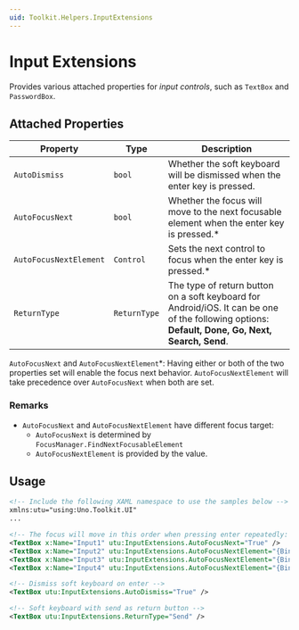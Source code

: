```yaml
---
uid: Toolkit.Helpers.InputExtensions
---
```


# Input Extensions

Provides various attached properties for _input controls_, such as `TextBox` and `PasswordBox`.

## Attached Properties

| Property               | Type         | Description                                                                                                                                       |
|------------------------|--------------|---------------------------------------------------------------------------------------------------------------------------------------------------|
| `AutoDismiss`          | `bool`       | Whether the soft keyboard will be dismissed when the enter key is pressed.                                                                        |
| `AutoFocusNext`        | `bool`       | Whether the focus will move to the next focusable element when the enter key is pressed.\*                                                        |
| `AutoFocusNextElement` | `Control`    | Sets the next control to focus when the enter key is pressed.\*                                                                                   |
| `ReturnType`           | `ReturnType` | The type of return button on a soft keyboard for Android/iOS. It can be one of the following options: __Default, Done, Go, Next, Search, Send__.  |

`AutoFocusNext` and `AutoFocusNextElement`\*: Having either or both of the two properties set will enable the focus next behavior. `AutoFocusNextElement` will take precedence over `AutoFocusNext` when both are set.

### Remarks

- `AutoFocusNext` and `AutoFocusNextElement` have different focus target:
  - `AutoFocusNext` is determined by `FocusManager.FindNextFocusableElement`
  - `AutoFocusNextElement` is provided by the value.

## Usage

```xml
<!-- Include the following XAML namespace to use the samples below -->
xmlns:utu="using:Uno.Toolkit.UI"
...

<!-- The focus will move in this order when pressing enter repeatedly: 1-2-4-3 -->
<TextBox x:Name="Input1" utu:InputExtensions.AutoFocusNext="True" />
<TextBox x:Name="Input2" utu:InputExtensions.AutoFocusNextElement="{Binding ElementName=Input4}" />
<TextBox x:Name="Input3" utu:InputExtensions.AutoFocusNextElement="{Binding ElementName=Input1}" />
<TextBox x:Name="Input4" utu:InputExtensions.AutoFocusNextElement="{Binding ElementName=Input3}" />

<!-- Dismiss soft keyboard on enter -->
<TextBox utu:InputExtensions.AutoDismiss="True" />

<!-- Soft keyboard with send as return button -->
<TextBox utu:InputExtensions.ReturnType="Send" />
```
